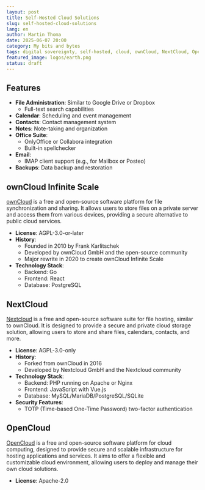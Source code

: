 ```yaml
---
layout: post
title: Self-Hosted Cloud Solutions
slug: self-hosted-cloud-solutions
lang: en
author: Martin Thoma
date: 2025-06-07 20:00
category: My bits and bytes
tags: digital sovereignty, self-hosted, cloud, ownCloud, NextCloud, OpenCloud
featured_image: logos/earth.png
status: draft
---
```

## Features

* **File Administration**: Similar to Google Drive or Dropbox
    * Full-text search capabilities
* **Calendar**: Scheduling and event management
* **Contacts**: Contact management system
* **Notes**: Note-taking and organization
* **Office Suite**:
    * OnlyOffice or Collabora integration
    * Built-in spellchecker
* **Email**:
    * IMAP client support (e.g., for Mailbox or Posteo)
* **Backups**: Data backup and restoration

## ownCloud Infinite Scale

[ownCloud](https://en.wikipedia.org/wiki/OwnCloud) is a free and open-source
software platform for file synchronization and sharing. It allows users to store
files on a private server and access them from various devices, providing a
secure alternative to public cloud services.

* **License**: AGPL-3.0-or-later
* **History**:
    * Founded in 2010 by Frank Karlitschek
    * Developed by ownCloud GmbH and the open-source community
    * Major rewrite in 2020 to create ownCloud Infinite Scale
* **Technology Stack**:
    * Backend: Go
    * Frontend: React
    * Database: PostgreSQL

## NextCloud

[Nextcloud](https://en.wikipedia.org/wiki/Nextcloud) is a free and open-source software suite for file hosting, similar to ownCloud. It is designed to provide a secure and private cloud storage solution, allowing users to store and share files, calendars, contacts, and more.

* **License**: AGPL-3.0-only
* **History**:
    * Forked from ownCloud in 2016
    * Developed by Nextcloud GmbH and the Nextcloud community
* **Technology Stack**:
    * Backend: PHP running on Apache or Nginx
    * Frontend: JavaScript with Vue.js
    * Database: MySQL/MariaDB/PostgreSQL/SQLite
* **Security Features**:
    * TOTP (Time-based One-Time Password) two-factor authentication

## OpenCloud

[OpenCloud](https://github.com/opencloud-eu/opencloud/tree/main) is a free and open-source software platform
for cloud computing, designed to provide secure and scalable infrastructure
for hosting applications and services. It aims to offer a flexible and
customizable cloud environment, allowing users to deploy and manage their own
cloud solutions.

* **License**: Apache-2.0
